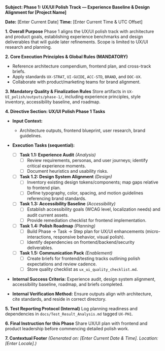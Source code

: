 **Subject: Phase 1: UX/UI Polish Track — Experience Baseline & Design Alignment for [Project Name]**

**Date:** [Enter Current Date]
**Time:** [Enter Current Time & UTC Offset]

**1. Overall Purpose**
Phase 1 aligns the UX/UI polish track with architecture and product goals, establishing experience benchmarks and design deliverables that will guide later refinements. Scope is limited to UX/UI research and planning.

**2. Core Execution Principles & Global Rules (MANDATORY)**
* Reference architecture compendium, frontend plan, and cross-track briefs.
* Apply standards `UX-STRAT`, `UI-GUIDE`, `ACC-STD`, `BRAND`, and `DOC-UX`.
* Collaborate with product/marketing teams for brand alignment.

**3. Mandatory Quality & Finalization Rules**
Store artifacts in `UX-UI_polish/outputs/phase-1/`, including experience principles, style inventory, accessibility baseline, and roadmap.

**4. Directive Section: UX/UI Polish Phase 1 Tasks**
* **Input Context:**
    * Architecture outputs, frontend blueprint, user research, brand guidelines.

* **Execution Tasks (sequential):**
    - [ ] **Task 1.1: Experience Audit** *(Analysis)*
        - [ ] Review requirements, personas, and user journeys; identify critical experience moments.
        - [ ] Document heuristics and usability risks.
    - [ ] **Task 1.2: Design System Alignment** *(Design)*
        - [ ] Inventory existing design tokens/components; map gaps relative to frontend plan.
        - [ ] Define typography, color, spacing, and motion guidelines referencing brand standards.
    - [ ] **Task 1.3: Accessibility Baseline** *(Accessibility)*
        - [ ] Establish accessibility goals (WCAG level, localization needs) and audit current assets.
        - [ ] Provide remediation checklist for frontend implementation.
    - [ ] **Task 1.4: Polish Roadmap** *(Planning)*
        - [ ] Build Phase -> Task -> Step plan for UX/UI enhancements (micro-interactions, responsive behavior, visual polish).
        - [ ] Identify dependencies on frontend/backend/security deliverables.
    - [ ] **Task 1.5: Communication Pack** *(Enablement)*
        - [ ] Create briefs for frontend/testing tracks outlining polish expectations and review cadence.
        - [ ] Store quality checklist as `ux_ui_quality_checklist.md`.

* **Internal Success Criteria:** Experience audit, design system alignment, accessibility baseline, roadmap, and briefs completed.
* **Internal Verification Method:** Ensure outputs align with architecture, cite standards, and reside in correct directory.

**5. Test Reporting Protocol (Internal)**
Log planning readiness and dependencies in `docs/Test_Result_Analysis.md` tagged `UX-PH1`.

**6. Final Instruction for this Phase**
Share UX/UI plan with frontend and product leadership before commencing detailed polish work.

**7. Contextual Footer**
*(Generated on: [Enter Current Date & Time]. Location: [Enter Locale].)*

